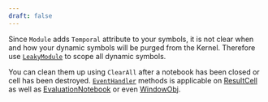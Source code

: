 ```yaml
---
draft: false
---
```

Since `Module` adds `Temporal` attribute to your symbols, it is not clear when and how your dynamic symbols will be purged from the Kernel. Therefore use [`LeakyModule`](frontend/Reference/Misc/Language.md#`LeakyModule`) to scope all dynamic symbols.

You can clean them up using `ClearAll` after a notebook has been closed or cell has been destroyed. [`EventHandler`](frontend/Reference/Misc/Events.md#`EventHandler`) methods is applicable on [ResultCell](frontend/Reference/Cells%20and%20Notebook/ResultCell.md) as well as [EvaluationNotebook](frontend/Reference/Cells%20and%20Notebook/EvaluationNotebook.md) or even [WindowObj](frontend/Reference/Frontend%20IO/WindowObj.md).




